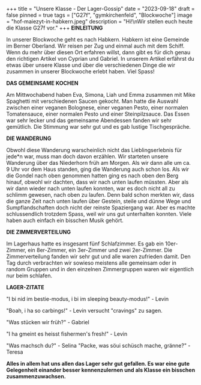 +++
title = "Unsere Klasse - Der Lager-Gossip"
date = "2023-09-18"
draft = false
pinned = true
tags = ["G27f", "gymkirchenfeld", "Blockwoche"]
image = "hof-maiezyt-in-habkern.jpeg"
description = "Hi!\nWir stellen euch heute die Klasse G27f vor."
+++
**EINLEITUNG**

In unserer Blockwoche geht es nach Habkern. Habkern ist eine Gemeinde im Berner Oberland. Wir reisen per Zug und einmal auch mit dem Schiff. Wenn du mehr über diesen Ort erfahren willst, dann gibt es für dich genau den richtigen Artikel von Cyprian und Gabriel. In unserem Artikel erfährst du etwas über unsere Klasse und über die verschiedenen Dinge die wir zusammen in unserer Blockwoche erlebt haben. Viel Spass!

**DAS GEMEINSAME KOCHEN**

Am Mittwochabend haben Eva, Simona, Liah und Emma zusammen mit Mike Spaghetti mit verschiedenen Saucen gekocht. Man hatte die Auswahl zwischen einer veganen Bolognese, einer veganen Pesto, einer normalen Tomatensauce, einer normalen Pesto und einer Steinpilzsauce. Das Essen war sehr lecker und das gemeinsame Abendessen fanden wir sehr gemütlich. Die Stimmung war sehr gut und es gab lustige Tischgespräche.

**DIE WANDERUNG**

Obwohl diese Wanderung warscheinlich nicht das Lieblingserlebnis für jede*n war, muss man doch davon erzählen. Wir starteten unsere Wanderung über das Niederhorn früh am Morgen. Als wir dann alle um ca. 9 Uhr vor dem Haus standen, ging die Wanderung auch schon los. Als wir die Gondel nach oben genommen hatten ging es nach oben den Berg hinauf, obwohl wir dachten, dass wir nach unten laufen müssten. Aber als wir dann wieder nach unten laufen konnten, war es doch nicht all zu schlimm gewesen, nach oben zu laufen. Denn bald schon merkten wir, dass die ganze Zeit nach unten laufen über Gestein, steile und dünne Wege und Sumpflandschaften doch nicht der reinste Spaziergang war. Aber es machte schlussendlich trotzdem Spass, weil wir uns gut unterhalten konnten. Viele haben auch einfach ein bisschen Musik gehört.

**DIE ZIMMERVERTEILUNG**

Im Lagerhaus hatte es insgesamt fünf Schlafzimmer. Es gab ein 10er-Zimmer, ein 8er-Zimmer, ein 3er-Zimmer und zwei 2er-Zimmer. Die Zimmerverteilung fanden wir sehr gut und alle waren zufrieden damit. Den Tag durch verbrachten wir sowieso meistens alle gemeinsam oder in random Gruppen und in den einzelnen Zimmergruppen waren wir eigentlich nur beim schlafen.

**LAGER-ZITATE**

"I bi nid im bestie-modus, i bi im sleeping beauty-modus!" - Levin

"Boah, i ha so carbings!" - Levin versucht "cravings" zu sagen.

"Was stücken wir früh?" - Gabriel

"I ha gmeint es heisst fishermen's fresh!" - Levin

"Was machsch du?" - Selina                                                                                                                                        "Packe, was söui schüsch mache, gränne?" - Teresa

**Alles in allem hat uns allen das Lager sehr gut gefallen. Es war eine gute Gelegenheit einander besser kennenzulernen und als Klasse ein bisschen zusammenzuwachsen.**